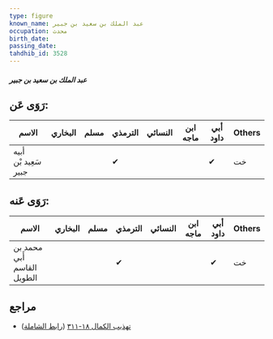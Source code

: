 ```yaml
---
type: figure
known_name: عبد الملك بن سعيد بن جبير
occupation: محدث
birth_date:
passing_date:
tahdhib_id: 3528
---
```

##### عبد الملك بن سعيد بن جبير

## رَوَى عَن:
| الاسم                | البخاري | مسلم | الترمذي | النسائي | ابن ماجه | أبي داود | Others |
| -------------------- | ------- | ---- | ------- | ------- | -------- | -------- | ------ |
| أبيه سَعِيد بْن جبير |         |      | ✔       |         |          | ✔        | خت     |
## رَوَى عَنه:
| الاسم                      | البخاري | مسلم | الترمذي | النسائي | ابن ماجه | أبي داود | Others |
| -------------------------- | ------- | ---- | ------- | ------- | -------- | -------- | ------ |
| محمد بن أَبي القاسم الطويل |         |      | ✔       |         |          | ✔        | خت     |
## مراجع
- [تهذيب الكمال ١٨-٣١١](obsidian://open?vault=Tahdhib-al-Kamal&file=Figures/٣٥٢٨-عبد%20الملك%20بن%20سعيد%20بن%20جبير) ([رابط الشاملة](https://shamela.ws/book/3722/9344))